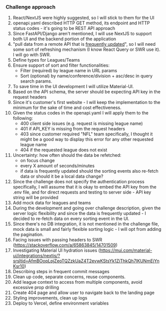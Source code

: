 ### Challenge approach

1. React/NextJS were highly suggested, so I will stick to them for the UI
2. openapi.yaml described HTTP GET method, its endpoint and HTTP status codes - it's going to be REST API approach
3. Since FastAPI/Django aren't mentioned, I will use NextJS to support both UI and the backend portion of the application
4. "pull data from a remote API that is <u>frequently updated</u>", so I will need some sort of refreshing mechanism (I know React Query or SWR use it). I will go with SWR.
5. Define types for Leagues/Teams
6. Ensure support of sort and filter functionalities:
   - Filter (required) by league name in URL params
   - Sort (optional) by name/conference/division + asc/desc in query search params.
7. To save time in the UI development I will utilize Material-UI.
8. Based on the API schema, the server should be expecting API key in the request headers
9. Since it's customer's first website - I will keep the implementation to the minimum for the sake of time and cost effectiveness.
10. Given the status codes in the openapi.yaml I will apply them to the following:
    - 400 client side issues (e.g. request is missing league name)
    - 401 if API_KEY is missing from the request headers
    - 403 since customer required "NFL" team specifically, I thought it might be a good way to display this error for any other requested league name
    - 404 if the requested league does not exist
11. Uncertainty: how often should the data be refetched:
    - on focus change
    - every X amount of seconds/minutes
    - if data is frequently updated should the sorting events also re-fetch data or should it be a local data change?
12. Since the challenge does not specify the authentication process specifically, I will assume that it is okay to embed the API key from the .env file, and for direct requests and testing to server side - API key string will be provided
13. Add mock data for leagues and teams
14. During the development and going over challenge description, given the server logic flexibility and since the data is frequently updated - I decided to re-fetch data on every sorting event in the UI.
15. Since there's no DB integration, it is not mentioned in the challenge file, mock data is small and fairly flexible sorting logic - I will opt from adding the pagination.
16. Facing issues with passing headers to SWR (https://stackoverflow.com/a/65863845/14701509)
17. Investigating Material UI hydration issues (https://mui.com/material-ui/integrations/nextjs/?srsltid=AfmBOopLpjZeoTQZzkUaZ4T2evwKStsYk1ZiThkQh7lKUNmEjYnKsr10)
18. Describing steps in frequent commit messages
19. Clean up code, separate concerns, reuse components.
20. Add league context to access from multiple components, avoid excessive prop drilling
21. Create 404 page and allow user to navigate back to the landing page
22. Styling improvements, clean up logs
23. Deploy to Vercel, define environment variables
